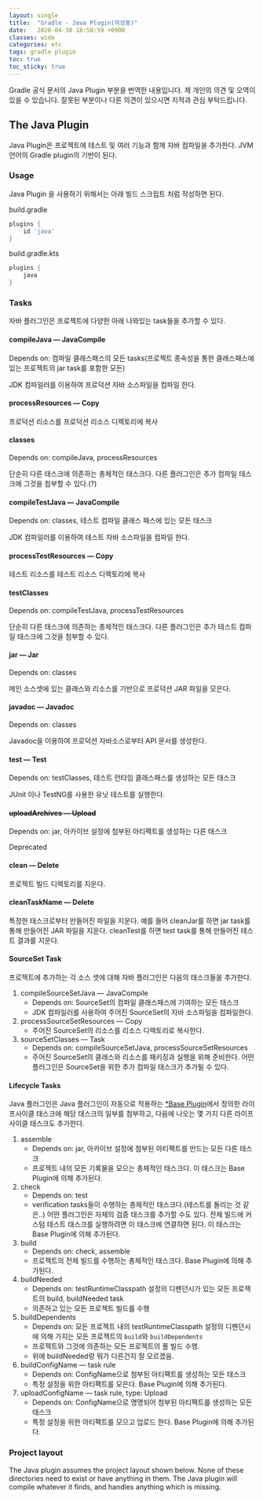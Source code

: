 ```yaml
---
layout: single
title:  "Gradle - Java Plugin(작성중)"
date:   2020-04-30 18:50:59 +0900
classes: wide
categories: etc
tags: gradle plugin
toc: true
toc_sticky: true
---
```


Gradle 공식 문서의 Java Plugin 부분을 번역한 내용입니다. 제 개인의 의견 및 오역이 있을 수 있습니다. 잘못된 부분이나 다른 의견이 있으시면 지적과 관심 부탁드립니다.

## The Java Plugin

Java Plugin은 프로젝트에 테스트 및 여러 기능과 함께 자바 컴파일을 추가한다. JVM 언어의 Gradle plugin의 기반이 된다.

### Usage

Java Plugin 을 사용하기 위해서는 아래 빌드 스크립트 처럼 작성하면 된다.

build.gradle

```groovy
plugins {
    id 'java'
}
```

build.gradle.kts

```kotlin
plugins {
    java
}
```

### Tasks

자바 플러그인은 프로젝트에 다양한 아래 나와있는 task들을 추가할 수 있다.

#### compileJava — JavaCompile

Depends on: 컴파일 클래스패스의 모든 tasks(프로젝트 종속성을 통한 클래스패스에 있는 프로젝트의 jar task를 포함한 모든)

JDK 컴파일러를 이용하여 프로덕션 자바 소스파일을 컴파일 한다.

#### processResources — Copy

프로덕션 리소스를 프로덕션 리소스 디렉토리에 복사

#### classes

Depends on: compileJava, processResources

단순히 다른 태스크에 의존하는 총체적인 태스크다. 다른 플러그인은 추가 컴파일 태스크에 그것을 첨부할 수 있다.(?)

#### compileTestJava — JavaCompile

Depends on: classes, 테스트 컴파일 클래스 패스에 있는 모든 태스크

JDK 컴파일러를 이용하여 테스트 자바 소스파일을 컴파일 한다.

#### processTestResources — Copy

테스트 리소스를 테스트 리소스 디렉토리에 복사

#### testClasses

Depends on: compileTestJava, processTestResources

단순히 다른 태스크에 의존하는 총체적인 태스크다. 다른 플러그인은 추가 테스트 컴파일 태스크에 그것을 첨부할 수 있다.

#### jar — Jar

Depends on: classes

메인 소스셋에 있는 클래스와 리소스를 기반으로 프로덕션 JAR 파일을 모은다.

#### javadoc — Javadoc

Depends on: classes

Javadoc을 이용하여 프로덕션 자바소스로부터 API 문서를 생성한다.

#### test — Test

Depends on: testClasses, 테스트 런타임 클래스패스를 생성하는 모든 태스크

JUnit 이나 TestNG를 사용한 유닛 테스트를 실행한다.

#### ~~uploadArchives — Upload~~

Depends on: jar, 아카이브 설정에 첨부된 아티팩트를 생성하는 다른 태스크

Deprecated

#### clean — Delete

프로젝트 빌드 디렉토리를 지운다.

#### cleanTaskName — Delete

특정한 태스크로부터 만들어진 파일을 지운다. 예를 들어 cleanJar를 하면 jar task를 통해 만들어진 JAR 파일을 지운다. cleanTest를 하면 test task를 통해 만들어진 테스트 결과를 지운다.

#### SourceSet Task

프로젝트에 추가하는 각 소스 셋에 대해 자바 플러그인은 다음의 태스크들을 추가한다.

1. compileSourceSetJava — JavaCompile
   - Depends on: SourceSet의 컴파일 클래스패스에 기여하는 모든 태스크
   - JDK 컴파일러를 사용하여 주어진 SourceSet의 자바 소스파일을 컴파일한다.
2. processSourceSetResources — Copy
   - 주어진 SourceSet의 리소스를 리소스 디렉토리로 복사한다.
3. sourceSetClasses — Task
   - Depends on: compileSourceSetJava, processSourceSetResources
   - 주어진 SourceSet의 클래스와 리소스를 패키징과 실행을 위해 준비한다. 어떤 플러그인은 SourceSet을 위한 추가 컴파일 태스크가 추가될 수 있다.

#### Lifecycle Tasks

Java 플러그인은 Java 플러그인이 자동으로 적용하는 [*Base Plugin](https://smjeon.dev/etc/base-plugin)에서 정의한 라이프사이클 태스크에 해당 태스크의 일부를 첨부하고, 다음에 나오는 몇 가지 다른 라이프사이클 태스크도 추가한다.

1. assemble
   - Depends on: jar, 아카이브 설정에 첨부된 아티팩트를 만드는 모든 다른 태스크
   - 프로젝트 내의 모든 기록물을 모으는 총체적인 태스크다. 이 태스크는 Base Plugin에 의해 추가된다.
2. check
   - Depends on: test
   - verification tasks들이 수행하는 총체적인 태스크다.(테스트를 돌리는 것 같은..) 어떤 플러그인은 자체의 검증 태스크를 추가할 수도 있다. 전체 빌드에 커스텀 테스트 태스크를 실행하려면 이 태스크에 연결하면 된다. 이 태스크는 Base Plugin에 의해 추가된다.
3. build
   - Depends on: check, assemble
   - 프로젝트의 전체 빌드를 수행하는 총체적인 태스크다. Base Plugin에 의해 추가된다.
4. buildNeeded
   - Depends on: testRuntimeClasspath 설정의 디펜던시가 있는 모든 프로젝트의 build, buildNeeded task
   - 의존하고 있는 모든 프로젝트 빌드를 수행
5. buildDependents
   - Depends on: 모든 프로젝트 내의 testRuntimeClasspath 설정의 디펜던시에 의해 가지는 모든 프로젝트의 `build`와 `buildDependents`
   - 프로젝트와 그것에 의존하는 모든 프로젝트의 풀 빌드 수행.
   - 위에 buildNeeded랑 뭐가 다른건지 잘 모르겠음.
6. buildConfigName — task rule
   - Depends on: ConfigName으로 첨부된 아티팩트를 생성하는 모든 태스크
   - 특정 설정을 위한 아티팩트를 모은다. Base Plugin에 의해 추가된다.
7. uploadConfigName — task rule, type: Upload
   - Depends on: ConfigName으로 명명되어 첨부된 아티팩트를 생성하는 모든 태스크
   - 특정 설정을 위한 아티팩트를 모으고 업로드 한다. Base Plugin에 의해 추가된다.

### Project layout

The Java plugin assumes the project layout shown below. None of these directories need to exist or have anything in them. The Java plugin will compile whatever it finds, and handles anything which is missing.
